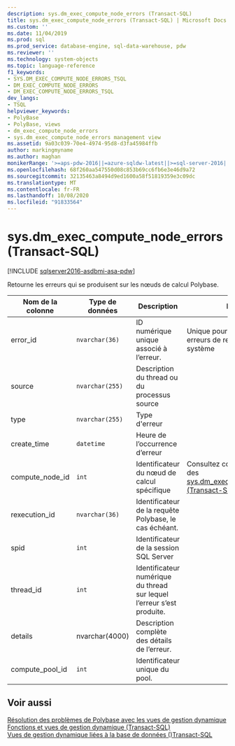 ```yaml
---
description: sys.dm_exec_compute_node_errors (Transact-SQL)
title: sys.dm_exec_compute_node_errors (Transact-SQL) | Microsoft Docs
ms.custom: ''
ms.date: 11/04/2019
ms.prod: sql
ms.prod_service: database-engine, sql-data-warehouse, pdw
ms.reviewer: ''
ms.technology: system-objects
ms.topic: language-reference
f1_keywords:
- SYS.DM_EXEC_COMPUTE_NODE_ERRORS_TSQL
- DM_EXEC_COMPUTE_NODE_ERRORS
- DM_EXEC_COMPUTE_NODE_ERRORS_TSQL
dev_langs:
- TSQL
helpviewer_keywords:
- PolyBase
- PolyBase, views
- dm_exec_compute_node_errors
- sys.dm_exec_compute_node_errors management view
ms.assetid: 9a03c039-70e4-4974-95d8-d3fa45984ffb
author: markingmyname
ms.author: maghan
monikerRange: '>=aps-pdw-2016||=azure-sqldw-latest||>=sql-server-2016||=sqlallproducts-allversions||>=sql-server-linux-2017||=azuresqldb-mi-current'
ms.openlocfilehash: 68f260aa547550d08c853b69cc6fb6e3e46d9a72
ms.sourcegitcommit: 32135463a8494d9ed1600a58f51819359e3c09dc
ms.translationtype: MT
ms.contentlocale: fr-FR
ms.lasthandoff: 10/08/2020
ms.locfileid: "91833564"
---
```

# <a name="sysdm_exec_compute_node_errors-transact-sql"></a>sys.dm_exec_compute_node_errors (Transact-SQL)

[!INCLUDE [sqlserver2016-asdbmi-asa-pdw](../../includes/applies-to-version/sqlserver2016-asa-pdw.md)]

  Retourne les erreurs qui se produisent sur les nœuds de calcul Polybase.  
  
|Nom de la colonne|Type de données|Description|Plage|  
|-----------------|---------------|-----------------|-----------|  
|error_id|`nvarchar(36)`|ID numérique unique associé à l’erreur.|Unique pour toutes les erreurs de requête dans le système|  
|source|`nvarchar(255)`|Description du thread ou du processus source||  
|type|`nvarchar(255)`|Type d'erreur||  
|create_time|`datetime`|Heure de l’occurrence d’erreur||  
|compute_node_id|`int`|Identificateur du nœud de calcul spécifique|Consultez compute_node_id des [sys.dm_exec_compute_nodes &#40;Transact-SQL&#41;](../../relational-databases/system-dynamic-management-views/sys-dm-exec-compute-nodes-transact-sql.md)|  
|rexecution_id|`nvarchar(36)`|Identificateur de la requête Polybase, le cas échéant.||  
|spid|`int`|Identificateur de la session SQL Server||  
|thread_id|`int`|Identificateur numérique du thread sur lequel l’erreur s’est produite.||  
|details|nvarchar(4000)|Description complète des détails de l’erreur.||
|compute_pool_id|`int`|Identificateur unique du pool.|

  
## <a name="see-also"></a>Voir aussi  
 [Résolution des problèmes de Polybase avec les vues de gestion dynamique](/previous-versions/sql/sql-server-2016/mt146389(v=sql.130))   
 [Fonctions et vues de gestion dynamique &#40;Transact-SQL&#41;](~/relational-databases/system-dynamic-management-views/system-dynamic-management-views.md)   
 [Vues de gestion dynamique liées à la base de données &#40;&#41;Transact-SQL ](../../relational-databases/system-dynamic-management-views/database-related-dynamic-management-views-transact-sql.md)  
  
